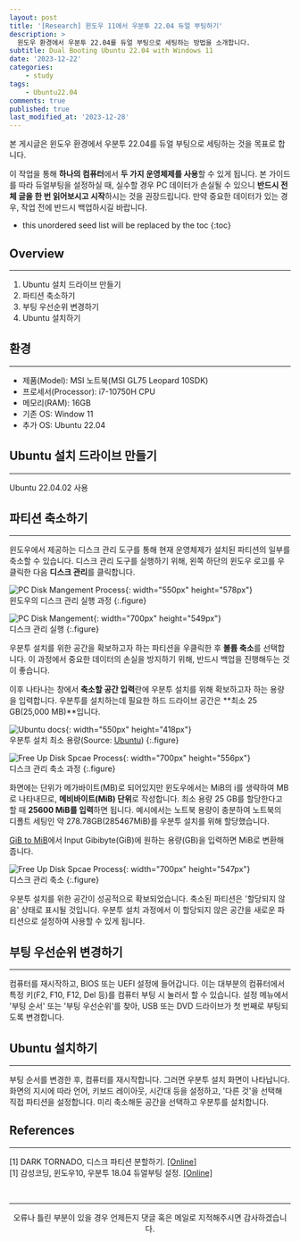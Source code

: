 ```yaml
---
layout: post
title: '[Research] 윈도우 11에서 우분투 22.04 듀얼 부팅하기'
description: >
  윈도우 환경에서 우분투 22.04를 듀얼 부팅으로 세팅하는 방법을 소개합니다.
subtitle: Dual Booting Ubuntu 22.04 with Windows 11
date: '2023-12-22'
categories:
    - study
tags:
    - Ubuntu22.04
comments: true
published: true
last_modified_at: '2023-12-28'
---
```


본 게시글은 윈도우 환경에서 우분투 22.04를 듀얼 부팅으로 세팅하는 것을 목표로 합니다. 
   
이 작업을 통해 **하나의 컴퓨터**에서 **두 가지 운영체제를 사용**할 수 있게 됩니다. 본 가이드를 따라 듀얼부팅을 설정하실 때, 실수할 경우 PC 데이터가 손실될 수 있으니 **반드시 전체 글을 한 번 읽어보시고 시작**하시는 것을 권장드립니다. 만약 중요한 데이터가 있는 경우, 작업 전에 반드시 백업하시길 바랍니다.

* this unordered seed list will be replaced by the toc
{:toc}

## Overview

***

1. Ubuntu 설치 드라이브 만들기
2. 파티션 축소하기
3. 부팅 우선순위 변경하기
4. Ubuntu 설치하기
   
## 환경

***

* 제품(Model): MSI 노트북(MSI GL75 Leopard 10SDK)
* 프로세서(Processor): i7-10750H CPU
* 메모리(RAM): 16GB
* 기존 OS: Window 11
* 추가 OS: Ubuntu 22.04
   
## Ubuntu 설치 드라이브 만들기

***

Ubuntu 22.04.02 사용
   
## 파티션 축소하기

***

윈도우에서 제공하는 디스크 관리 도구를 통해 현재 운영체제가 설치된 파티션의 일부를 축소할 수 있습니다. 디스크 관리 도구를 실행하기 위해, 왼쪽 하단의 윈도우 로고를 우클릭한 다음 **디스크 관리**를 클릭합니다.
   
![PC Disk Mangement Process](https://cdn.jsdelivr.net/gh/HayoonSong/Images-for-Github-Pages/study/research/2023-12-22-ubuntu_dual_booting/2_partition_hard_disk/1-1_disk_management.png?raw=true){: width="550px" height="578px"}   
윈도우의 디스크 관리 실행 과정
{:.figure}

![PC Disk Mangement](https://cdn.jsdelivr.net/gh/HayoonSong/Images-for-Github-Pages/study/research/2023-12-22-ubuntu_dual_booting/2_partition_hard_disk/1-2_disk_management.JPG?raw=true){: width="700px" height="549px"}   
디스크 관리 실행
{:.figure}

우분투 설치를 위한 공간을 확보하고자 하는 파티션을 우클릭한 후 **볼륨 축소**를 선택합니다. 이 과정에서 중요한 데이터의 손실을 방지하기 위해, 반드시 백업을 진행해두는 것이 좋습니다.

이후 나타나는 창에서 **축소할 공간 입력**란에 우분투 설치를 위해 확보하고자 하는 용량을 입력합니다. 우분투를 설치하는데 필요한 하드 드라이브 공간은 **최소 25 GB(25,000 MB)**입니다. 

![Ubuntu docs](https://cdn.jsdelivr.net/gh/HayoonSong/Images-for-Github-Pages/study/research/2023-12-22-ubuntu_dual_booting/2_partition_hard_disk/1-4_ubuntu_doc.png?raw=true){: width="550px" height="418px"}   
우분투 설치 최소 용량(Source: [Ubuntu](https://ubuntu.com/tutorials/install-ubuntu-desktop#1-overview))
{:.figure}

![Free Up Disk Spcae Process](https://cdn.jsdelivr.net/gh/HayoonSong/Images-for-Github-Pages/study/research/2023-12-22-ubuntu_dual_booting/2_partition_hard_disk/1-3_disk_management.JPG?raw=true){: width="700px" height="556px"}   
디스크 관리 축소 과정
{:.figure}


화면에는 단위가 메가바이트(MB)로 되어있지만 윈도우에서는 MiB의 i를 생략하여 MB로 나타내므로, **메비바이트(MiB) 단위**로 작성합니다. 최소 용량 25 GB를 할당한다고 할 때 **25600 MiB를 입력**하면 됩니다. 예시에서는 노트북 용량이 충분하여 노트북의 디폴트 세팅인 약 278.78GB(285467MiB)를 우분투 설치를 위해 할당했습니다. 

[GiB to MiB](https://www.dataunitconverter.com/gibibyte-to-mebibyte)에서 Input Gibibyte(GiB)에 원하는 용량(GB)을 입력하면 MiB로 변환해줍니다.

![Free Up Disk Spcae Process](https://cdn.jsdelivr.net/gh/HayoonSong/Images-for-Github-Pages/study/research/2023-12-22-ubuntu_dual_booting/2_partition_hard_disk/1-5_disk_management.JPG?raw=true){: width="700px" height="547px"}   
디스크 관리 축소
{:.figure}

우분투 설치를 위한 공간이 성공적으로 확보되었습니다. 축소된 파티션은 '할당되지 않음' 상태로 표시될 것입니다. 우분투 설치 과정에서 이 할당되지 않은 공간을 새로운 파티션으로 설정하여 사용할 수 있게 됩니다.

## 부팅 우선순위 변경하기

***

컴퓨터를 재시작하고, BIOS 또는 UEFI 설정에 들어갑니다. 이는 대부분의 컴퓨터에서 특정 키(F2, F10, F12, Del 등)를 컴퓨터 부팅 시 눌러서 할 수 있습니다. 설정 메뉴에서 '부팅 순서' 또는 '부팅 우선순위'를 찾아, USB 또는 DVD 드라이브가 첫 번째로 부팅되도록 변경합니다.

## Ubuntu 설치하기

***

부팅 순서를 변경한 후, 컴퓨터를 재시작합니다. 그러면 우분투 설치 화면이 나타납니다. 화면의 지시에 따라 언어, 키보드 레이아웃, 시간대 등을 설정하고, '다른 것'을 선택해 직접 파티션을 설정합니다. 미리 축소해둔 공간을 선택하고 우분투를 설치합니다.

## References

***

[1] DARK TORNADO, 디스크 파티션 분할하기. [[Online]](https://darktornado.github.io/blog/disk-partition/)   
[1] 감성코딩, 윈도우10, 우분투 18.04 듀얼부팅 설정. [[Online]](https://tlo-developer.tistory.com/96)   


<br>

***

<center>오류나 틀린 부분이 있을 경우 언제든지 댓글 혹은 메일로 지적해주시면 감사하겠습니다.</center>